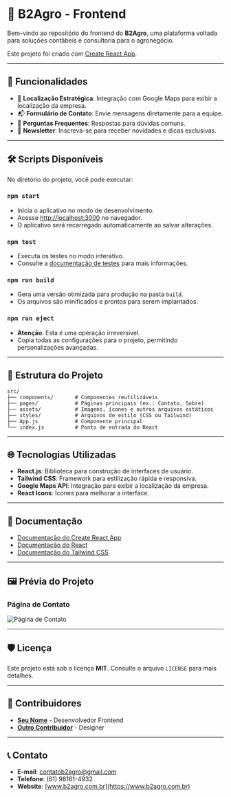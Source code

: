 # 🌾 B2Agro - Frontend

Bem-vindo ao repositório do frontend do **B2Agro**, uma plataforma voltada para soluções contábeis e consultoria para o agronegócio.

Este projeto foi criado com [Create React App](https://github.com/facebook/create-react-app).

---

## 🚀 Funcionalidades

- 📍 **Localização Estratégica**: Integração com Google Maps para exibir a localização da empresa.
- 📬 **Formulário de Contato**: Envie mensagens diretamente para a equipe.
- 📖 **Perguntas Frequentes**: Respostas para dúvidas comuns.
- 📩 **Newsletter**: Inscreva-se para receber novidades e dicas exclusivas.

---

## 🛠️ Scripts Disponíveis

No diretório do projeto, você pode executar:

### `npm start`
- Inicia o aplicativo no modo de desenvolvimento.
- Acesse [http://localhost:3000](http://localhost:3000) no navegador.
- O aplicativo será recarregado automaticamente ao salvar alterações.

### `npm test`
- Executa os testes no modo interativo.
- Consulte a [documentação de testes](https://facebook.github.io/create-react-app/docs/running-tests) para mais informações.

### `npm run build`
- Gera uma versão otimizada para produção na pasta `build`.
- Os arquivos são minificados e prontos para serem implantados.

### `npm run eject`
- **Atenção**: Esta é uma operação irreversível.
- Copia todas as configurações para o projeto, permitindo personalizações avançadas.

---

## 📂 Estrutura do Projeto

```plaintext
src/
├── components/       # Componentes reutilizáveis
├── pages/            # Páginas principais (ex.: Contato, Sobre)
├── assets/           # Imagens, ícones e outros arquivos estáticos
├── styles/           # Arquivos de estilo (CSS ou Tailwind)
├── App.js            # Componente principal
└── index.js          # Ponto de entrada do React
```

---

## 🌐 Tecnologias Utilizadas

- **React.js**: Biblioteca para construção de interfaces de usuário.
- **Tailwind CSS**: Framework para estilização rápida e responsiva.
- **Google Maps API**: Integração para exibir a localização da empresa.
- **React Icons**: Ícones para melhorar a interface.

---

## 📖 Documentação

- [Documentação do Create React App](https://facebook.github.io/create-react-app/docs/getting-started)
- [Documentação do React](https://reactjs.org/)
- [Documentação do Tailwind CSS](https://tailwindcss.com/docs)

---

## 🖼️ Prévia do Projeto

### Página de Contato
![Página de Contato](https://via.placeholder.com/800x400?text=Preview+da+Página+de+Contato)

---

## 🛡️ Licença

Este projeto está sob a licença **MIT**. Consulte o arquivo `LICENSE` para mais detalhes.

---

## 👥 Contribuidores

- **[Seu Nome](https://github.com/seu-usuario)** - Desenvolvedor Frontend
- **[Outro Contribuidor](https://github.com/outro-usuario)** - Designer

---

## 📞 Contato

- **E-mail**: contatob2agro@gmail.com
- **Telefone**: (61) 98161-4932
- **Website**: [www.b2agro.com.br](https://www.b2agro.com.br)